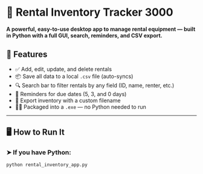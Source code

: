 # 🧾 Rental Inventory Tracker 3000

**A powerful, easy-to-use desktop app to manage rental equipment — built in Python with a full GUI, search, reminders, and CSV export.**

## 🔧 Features

- ✅ Add, edit, update, and delete rentals
- 📦 Save all data to a local `.csv` file (auto-syncs)
- 🔍 Search bar to filter rentals by any field (ID, name, renter, etc.)
- 📅 Reminders for due dates (5, 3, and 0 days)
- 💾 Export inventory with a custom filename
- 🧙‍♀️ Packaged into a `.exe` — no Python needed to run

---

## 🖥️ How to Run It

### ➤ If you have Python:

```bash
python rental_inventory_app.py
